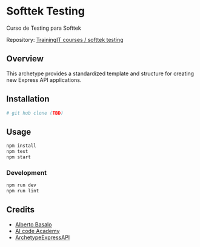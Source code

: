 # Softtek Testing 

Curso de Testing para Softtek

Repository: [TrainingIT courses / softtek testing](https://github.com/TrainingITCourses/softtek_testing)

## Overview

This archetype provides a standardized template and structure for creating new Express API applications.

## Installation

```bash
# git hub clone (TBD)
```

## Usage

```bash
npm install
npm test
npm start
```

### Development

```bash
npm run dev
npm run lint
```


## Credits

- [Alberto Basalo](https://albertobasalo.dev)
- [AI code Academy](https://aicode.academy)
- [ArchetypeExpressAPI](https://github.com/AIcodeAcademy/ArchetypeExpressAPI)


